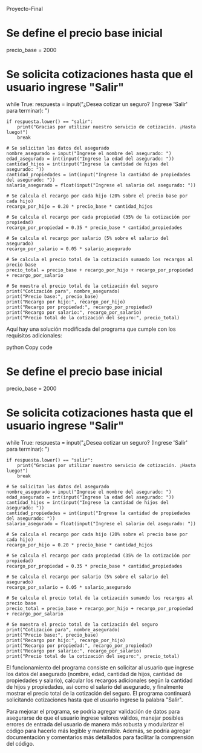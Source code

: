 Proyecto-Final
# Se define el precio base inicial
precio_base = 2000

# Se solicita cotizaciones hasta que el usuario ingrese "Salir"
while True:
    respuesta = input("¿Desea cotizar un seguro? (Ingrese 'Salir' para terminar): ")
    
    if respuesta.lower() == "salir":
        print("Gracias por utilizar nuestro servicio de cotización. ¡Hasta luego!")
        break
    
    # Se solicitan los datos del asegurado
    nombre_asegurado = input("Ingrese el nombre del asegurado: ")
    edad_asegurado = int(input("Ingrese la edad del asegurado: "))
    cantidad_hijos = int(input("Ingrese la cantidad de hijos del asegurado: "))
    cantidad_propiedades = int(input("Ingrese la cantidad de propiedades del asegurado: "))
    salario_asegurado = float(input("Ingrese el salario del asegurado: "))

    # Se calcula el recargo por cada hijo (20% sobre el precio base por cada hijo)
    recargo_por_hijo = 0.20 * precio_base * cantidad_hijos
    
    # Se calcula el recargo por cada propiedad (35% de la cotización por propiedad)
    recargo_por_propiedad = 0.35 * precio_base * cantidad_propiedades
    
    # Se calcula el recargo por salario (5% sobre el salario del asegurado)
    recargo_por_salario = 0.05 * salario_asegurado
    
    # Se calcula el precio total de la cotización sumando los recargos al precio base
    precio_total = precio_base + recargo_por_hijo + recargo_por_propiedad + recargo_por_salario

    # Se muestra el precio total de la cotización del seguro
    print("Cotización para", nombre_asegurado)
    print("Precio base:", precio_base)
    print("Recargo por hijo:", recargo_por_hijo)
    print("Recargo por propiedad:", recargo_por_propiedad)
    print("Recargo por salario:", recargo_por_salario)
    print("Precio total de la cotización del seguro:", precio_total)


Aquí hay una solución modificada del programa que cumple con los requisitos adicionales:

python
Copy code
# Se define el precio base inicial
precio_base = 2000

# Se solicita cotizaciones hasta que el usuario ingrese "Salir"
while True:
    respuesta = input("¿Desea cotizar un seguro? (Ingrese 'Salir' para terminar): ")
    
    if respuesta.lower() == "salir":
        print("Gracias por utilizar nuestro servicio de cotización. ¡Hasta luego!")
        break
    
    # Se solicitan los datos del asegurado
    nombre_asegurado = input("Ingrese el nombre del asegurado: ")
    edad_asegurado = int(input("Ingrese la edad del asegurado: "))
    cantidad_hijos = int(input("Ingrese la cantidad de hijos del asegurado: "))
    cantidad_propiedades = int(input("Ingrese la cantidad de propiedades del asegurado: "))
    salario_asegurado = float(input("Ingrese el salario del asegurado: "))

    # Se calcula el recargo por cada hijo (20% sobre el precio base por cada hijo)
    recargo_por_hijo = 0.20 * precio_base * cantidad_hijos
    
    # Se calcula el recargo por cada propiedad (35% de la cotización por propiedad)
    recargo_por_propiedad = 0.35 * precio_base * cantidad_propiedades
    
    # Se calcula el recargo por salario (5% sobre el salario del asegurado)
    recargo_por_salario = 0.05 * salario_asegurado
    
    # Se calcula el precio total de la cotización sumando los recargos al precio base
    precio_total = precio_base + recargo_por_hijo + recargo_por_propiedad + recargo_por_salario

    # Se muestra el precio total de la cotización del seguro
    print("Cotización para", nombre_asegurado)
    print("Precio base:", precio_base)
    print("Recargo por hijo:", recargo_por_hijo)
    print("Recargo por propiedad:", recargo_por_propiedad)
    print("Recargo por salario:", recargo_por_salario)
    print("Precio total de la cotización del seguro:", precio_total)
El funcionamiento del programa consiste en solicitar al usuario que ingrese los datos del asegurado (nombre, edad, cantidad de hijos, cantidad de propiedades y salario), calcular los recargos adicionales según la cantidad de hijos y propiedades, así como el salario del asegurado, y finalmente mostrar el precio total de la cotización del seguro. El programa continuará solicitando cotizaciones hasta que el usuario ingrese la palabra "Salir".

Para mejorar el programa, se podría agregar validación de datos para asegurarse de que el usuario ingrese valores válidos, manejar posibles errores de entrada del usuario de manera más robusta y modularizar el código para hacerlo más legible y mantenible. Además, se podría agregar documentación y comentarios más detallados para facilitar la comprensión del código.

